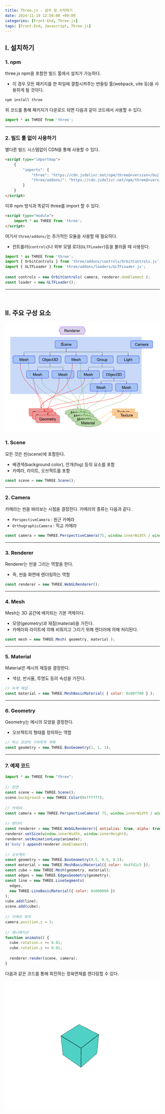 ```yaml
---
title: Three.js - 설치 및 시작하기
date: 2024-11-19 12:50:00 +09:00
categories: [Front-End, Three.js]
tags: [Front-End, Javascript, Three.js]
---
```


## Ⅰ. 설치하기

### 1. npm

three.js npm을 포함한 빌드 툴에서 설치가 가능하다.
- 이 경우 모든 패키지를 한 파일에 결합시켜주는 번들링 툴(webpack, vite 등)을 사용하게 될 것이다.

```bash
npm install three
```

위 코드를 통해 패키지가 다운로드 되면 다음과 같이 코드에서 사용할 수 있다.

```js
import * as THREE from 'three';
```

---

### 2. 빌드 툴 없이 사용하기

별다른 빌드 시스템없이 CDN을 통해 사용할 수 있다.

```html
<script type="importmap">
    {
        "imports": {
            "three": "https://cdn.jsdelivr.net/npm/three@<version>/build/three.module.js",
            "three/addons/": "https://cdn.jsdelivr.net/npm/three@<version>/examples/jsm/"
        }
    }
</script>
```

이후 npm 방식과 똑같이 three를 import 할 수 있다.

```html
<script type="module">
    import * as THREE from 'three';
</script>
``` 

여기서 `three/addons/`는 추가적인 모듈을 사용할 때 필요하다.
- 컨트롤러(`controls`)나 외부 모델 로더(`GLTFLoader`)등을 불러올 때 사용된다.

```js
import * as THREE from 'three';
import { OrbitControls } from 'three/addons/controls/OrbitControls.js';
import { GLTFLoader } from 'three/addons/loaders/GLTFLoader.js';

const controls = new OrbitControls( camera, renderer.domElement );
const loader = new GLTFLoader();
```

---
<br>

## Ⅱ. 주요 구성 요소

![01](/assets/img/post/frontend/three/2024-11-19-three_start/01.png)

### 1. Scene

모든 것은 씬(scene)에 포함된다.
- 배경색(background color), 안개(fog) 등의 요소를 포함
- 카메라, 라이트, 오브젝트를 포함

```js
const scene = new THREE.Scene();
```

---

### 2. Camera

카메라는 씬을 바라보는 시점을 결정한다. 카메라의 종류는 다음과 같다.
  - `PerspectiveCamera` : 원근 카메라
  - `OrthographicCamera` : 직교 카메라  

```js
const camera = new THREE.PerspectiveCamera(75, window.innerWidth / window.innerHeight, 0.1, 100);
```

---

### 3. Renderer

Renderer는 씬을 그리는 역할을 한다.
- 즉, 씬을 화면에 렌더링하는 역할

```js
const renderer = new THREE.WebGLRenderer();
``` 

---

### 4. Mesh

Mesh는 3D 공간에 배치되는 기본 객체이다.
- 모양(geometry)과 재질(material)을 가진다.
- 카메라와 라이트에 의해 비춰지고 그리기 위해 렌더러에 의해 처리된다.

```js
const mesh = new THREE.Mesh( geometry, material );
```

--- 

### 5. Material

Material은 메시의 재질을 결정한다.
- 색상, 반사율, 투명도 등의 속성을 가진다.

```js
// 녹색 재질
const material = new THREE.MeshBasicMaterial( { color: 0x00ff00 } );
```

---

### 6. Geometry

Geometry는 메시의 모양을 결정한다.
- 오브젝트의 형태를 정의하는 역할

```js
// 박스 모양의 기하학적 객체
const geometry = new THREE.BoxGeometry(1, 1, 1);
```

---

### 7. 예제 코드

```js
import * as THREE from "three";

// 장면
const scene = new THREE.Scene();
scene.background = new THREE.Color(0xffffff);

// 카메라
const camera = new THREE.PerspectiveCamera( 75, window.innerWidth / window.innerHeight, 0.1, 1000);

// 렌더러
const renderer = new THREE.WebGLRenderer({ antialias: true, alpha: true });
renderer.setSize(window.innerWidth, window.innerHeight);
renderer.setAnimationLoop(animate);
$('body').append(renderer.domElement);

// 오브젝트
const geometry = new THREE.BoxGeometry(0.5, 0.5, 0.5);
const material = new THREE.MeshBasicMaterial({ color: 0x4fd1c5 });
const cube = new THREE.Mesh(geometry, material);
const edges = new THREE.EdgesGeometry(geometry);
const line = new THREE.LineSegments(
  edges,
  new THREE.LineBasicMaterial({ color: 0x000000 })
);
cube.add(line);
scene.add(cube);

// 카메라 위치
camera.position.z = 3;

// 애니메이션
function animate() {
  cube.rotation.x += 0.01;
  cube.rotation.y += 0.01;

  renderer.render(scene, camera);
}
```

다음과 같은 코드를 통해 회전하는 정육면체를 렌더링할 수 있다.

![02](/assets/img/post/frontend/three/2024-11-19-three_start/02.png)
